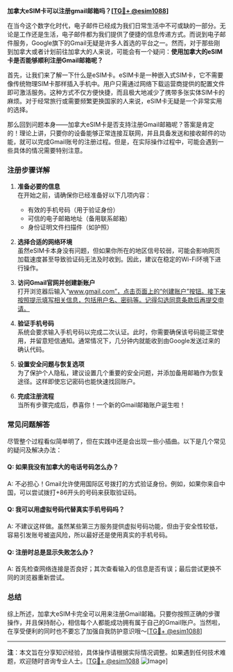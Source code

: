 **加拿大eSIM卡可以注册gmail邮箱吗？[[TG💪+ @esim1088](https://t.me/s/esim1088)]**

在当今这个数字化时代，电子邮件已经成为我们日常生活中不可或缺的一部分。无论是工作还是生活，电子邮件都为我们提供了便捷的信息传递方式。而说到电子邮件服务，Google旗下的Gmail无疑是许多人首选的平台之一。然而，对于那些刚到加拿大或者计划前往加拿大的人来说，可能会有一个疑问：**使用加拿大的eSIM卡是否能够顺利注册Gmail邮箱呢？**

首先，让我们来了解一下什么是eSIM卡。eSIM卡是一种嵌入式SIM卡，它不需要像传统物理SIM卡那样插入手机中。用户只需通过网络下载运营商提供的配置文件即可激活服务。这种方式不仅方便快捷，而且极大地减少了携带多张实体SIM卡的麻烦。对于经常旅行或需要频繁更换国家的人来说，eSIM卡无疑是一个非常实用的选择。

那么回到问题本身——加拿大eSIM卡是否支持注册Gmail邮箱呢？答案是肯定的！理论上讲，只要你的设备能够正常连接互联网，并且具备发送和接收邮件的功能，就可以完成Gmail账号的注册过程。但是，在实际操作过程中，可能会遇到一些具体的情况需要特别注意。

### 注册步骤详解

1. **准备必要的信息**  
   在开始之前，请确保你已经准备好以下几项内容：
   - 有效的手机号码（用于验证身份）
   - 可信的电子邮箱地址（备用联系邮箱）
   - 身份证明文件扫描件（如护照）

2. **选择合适的网络环境**  
   虽然eSIM卡本身没有问题，但如果你所在的地区信号较弱，可能会影响网页加载速度甚至导致验证码无法及时收到。因此，建议在稳定的Wi-Fi环境下进行操作。

3. **访问Gmail官网并创建新账户**  
   打开浏览器后输入“www.gmail.com”，点击页面上的“创建账户”按钮。接下来按照提示填写相关信息，包括用户名、密码等。记得勾选同意条款后再提交申请。

4. **验证手机号码**  
   系统会要求输入手机号码以完成二次认证。此时，你需要确保该号码能正常使用，并留意短信通知。通常情况下，几分钟内就能收到由Google发送过来的确认代码。

5. **设置安全问题与恢复选项**  
   为了保护个人隐私，建议设置几个重要的安全问题，并添加备用邮箱作为恢复途径。这样即使忘记密码也能快速找回账户。

6. **完成注册流程**  
   当所有步骤完成后，恭喜你！一个新的Gmail邮箱账户诞生啦！

### 常见问题解答

尽管整个过程看似简单明了，但在实践中还是会出现一些小插曲。以下是几个常见的疑问及解决办法：

#### Q: 如果我没有加拿大的电话号码怎么办？
A: 不必担心！Gmail允许使用国际区号拨打的方式验证身份。例如，如果你来自中国，可以尝试拨打+86开头的号码来获取验证码。

#### Q: 我可以用虚拟号码代替真实手机号码吗？
A: 不建议这样做。虽然某些第三方服务提供虚拟号码功能，但由于安全性较低，容易引发账号被盗风险，所以最好还是使用真实的手机号码。

#### Q: 注册时总是显示失败怎么办？
A: 首先检查网络连接是否良好；其次查看输入的信息是否有误；最后尝试更换不同的浏览器重新尝试。

### 总结

综上所述，加拿大eSIM卡完全可以用来注册Gmail邮箱。只要你按照正确的步骤操作，并且保持耐心，相信每个人都能成功拥有属于自己的Gmail账户。当然啦，在享受便利的同时也不要忘了加强自我防护意识哦～[[TG💪+ @esim1088](https://t.me/s/esim1088)]

---

**注**：本文旨在分享知识经验，具体操作请根据实际情况调整。如果遇到任何技术难题，欢迎随时咨询专业人士。[[TG💪+ @esim1088](https://t.me/s/esim1088) ![Image](https://i.postimg.cc/4NQfJmqS/Snipaste-2025-05-13-00-14-12.png)]